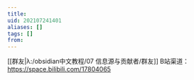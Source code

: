 ```yaml
---
title: 
uid: 202107241401
aliases: []
tags: []
from: 
---
```

[[群友|λ:/obsidian中文教程/07 信息源与贡献者/群友]]
B站渠道： https://space.bilibili.com/17804065